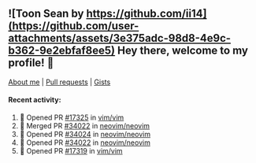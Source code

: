 ## ![Toon Sean by https://github.com/ii14](https://github.com/user-attachments/assets/3e375adc-98d8-4e9c-b362-9e2ebfaf8ee5) Hey there, welcome to my profile! 👋

[About me](https://seandewar.github.io/)
 | [Pull requests](https://github.com/search?p=1&q=author%3Aseandewar+is%3Apr)
 | [Gists](https://gist.github.com/seandewar)

#### Recent activity:

<!--START_SECTION:activity-->
1. 💪 Opened PR [#17325](https://github.com/vim/vim/pull/17325) in [vim/vim](https://github.com/vim/vim)
2. 🎉 Merged PR [#34022](https://github.com/neovim/neovim/pull/34022) in [neovim/neovim](https://github.com/neovim/neovim)
3. 💪 Opened PR [#34024](https://github.com/neovim/neovim/pull/34024) in [neovim/neovim](https://github.com/neovim/neovim)
4. 💪 Opened PR [#34022](https://github.com/neovim/neovim/pull/34022) in [neovim/neovim](https://github.com/neovim/neovim)
5. 💪 Opened PR [#17319](https://github.com/vim/vim/pull/17319) in [vim/vim](https://github.com/vim/vim)
<!--END_SECTION:activity-->
